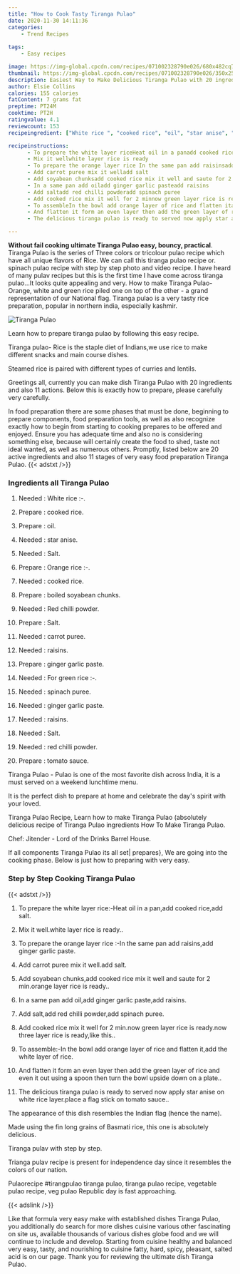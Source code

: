 ```yaml
---
title: "How to Cook Tasty Tiranga Pulao"
date: 2020-11-30 14:11:36
categories:
    - Trend Recipes
    
tags:
    - Easy recipes

image: https://img-global.cpcdn.com/recipes/071002328790e026/680x482cq70/tiranga-pulao-recipe-main-photo.jpg
thumbnail: https://img-global.cpcdn.com/recipes/071002328790e026/350x250cq70/tiranga-pulao-recipe-main-photo.jpg
description: Easiest Way to Make Delicious Tiranga Pulao with 20 ingredients and 11 stages of easy cooking.
author: Elsie Collins
calories: 155 calories
fatContent: 7 grams fat
preptime: PT24M
cooktime: PT2H
ratingvalue: 4.1
reviewcount: 153
recipeingredient: ["White rice ", "cooked rice", "oil", "star anise", "Salt", "Orange rice ", "cooked rice", "boiled soyabean chunks", "Red chilli powder", "Salt", "carrot puree", "raisins", "ginger garlic paste", "For green rice ", "spinach puree", "ginger garlic paste", "raisins", "Salt", "red chilli powder", "tomato sauce"]

recipeinstructions: 
      - To prepare the white layer riceHeat oil in a panadd cooked riceadd salt 
      - Mix it wellwhite layer rice is ready 
      - To prepare the orange layer rice In the same pan add raisinsadd ginger garlic paste 
      - Add carrot puree mix it welladd salt 
      - Add soyabean chunksadd cooked rice mix it well and saute for 2 minorange layer rice is ready 
      - In a same pan add oiladd ginger garlic pasteadd raisins 
      - Add saltadd red chilli powderadd spinach puree 
      - Add cooked rice mix it well for 2 minnow green layer rice is readynow three layer rice is readylike this 
      - To assembleIn the bowl add orange layer of rice and flatten itadd the white layer of rice 
      - And flatten it form an even layer then add the green layer of rice and even it out using a spoon then turn the bowl upside down on a plate 
      - The delicious tiranga pulao is ready to served now apply star anise on white rice layerplace a flag stick on tomato sauce

---
```




**Without fail cooking ultimate Tiranga Pulao easy, bouncy, practical**. Tiranga Pulao is the series of Three colors or tricolour pulao recipe which have all unique flavors of Rice. We can call this tiranga pulao recipe or. spinach pulao recipe with step by step photo and video recipe. I have heard of many pulav recipes but this is the first time I have come across tiranga pulao…It looks quite appealing and very. How to make Tiranga Pulao-Orange, white and green rice piled one on top of the other - a grand representation of our National flag. Tiranga pulao is a very tasty rice preparation, popular in northern india, especially kashmir.


![Tiranga Pulao](https://img-global.cpcdn.com/recipes/071002328790e026/680x482cq70/tiranga-pulao-recipe-main-photo.jpg "Tiranga Pulao")



Learn how to prepare tiranga pulao by following this easy recipe.

Tiranga pulao- Rice is the staple diet of Indians,we use rice to make different snacks and main course dishes.

Steamed rice is paired with different types of curries and lentils.


Greetings all, currently you can make dish Tiranga Pulao with 20 ingredients and also 11 actions. Below this is exactly how to prepare, please carefully very carefully.

In food preparation there are some phases that must be done, beginning to prepare components, food preparation tools, as well as also recognize exactly how to begin from starting to cooking prepares to be offered and enjoyed. Ensure you has adequate time and also no is considering something else, because will certainly create the food to shed, taste not ideal wanted, as well as numerous others. Promptly, listed below are 20 active ingredients and also 11 stages of very easy food preparation Tiranga Pulao.
{{< adstxt />}}

### Ingredients all Tiranga Pulao


1. Needed  : White rice :-.

1. Prepare  : cooked rice.

1. Prepare  : oil.

1. Needed  : star anise.

1. Needed  : Salt.

1. Prepare  : Orange rice :-.

1. Needed  : cooked rice.

1. Prepare  : boiled soyabean chunks.

1. Needed  : Red chilli powder.

1. Prepare  : Salt.

1. Needed  : carrot puree.

1. Needed  : raisins.

1. Prepare  : ginger garlic paste.

1. Needed  : For green rice :-.

1. Needed  : spinach puree.

1. Needed  : ginger garlic paste.

1. Needed  : raisins.

1. Needed  : Salt.

1. Needed  : red chilli powder.

1. Prepare  : tomato sauce.


Tiranga Pulao - Pulao is one of the most favorite dish across India, it is a must served on a weekend lunchtime menu.

It is the perfect dish to prepare at home and celebrate the day&#39;s spirit with your loved.

Tiranga Pulao Recipe, Learn how to make Tiranga Pulao (absolutely delicious recipe of Tiranga Pulao ingredients How To Make Tiranga Pulao.

Chef: Jitender - Lord of the Drinks Barrel House.


If all components Tiranga Pulao its all set| prepares}, We are going into the cooking phase. Below is just how to preparing with very easy.

### Step by Step Cooking Tiranga Pulao

{{< adstxt />}}


1. To prepare the white layer rice:-Heat oil in a pan,add cooked rice,add salt.



1. Mix it well.white layer rice is ready..



1. To prepare the orange layer rice :-In the same pan add raisins,add ginger garlic paste.



1. Add carrot puree mix it well.add salt.



1. Add soyabean chunks,add cooked rice mix it well and saute for 2 min.orange layer rice is ready..



1. In a same pan add oil,add ginger garlic paste,add raisins.



1. Add salt,add red chilli powder,add spinach puree.



1. Add cooked rice mix it well for 2 min.now green layer rice is ready.now three layer rice is ready,like this..



1. To assemble:-In the bowl add orange layer of rice and flatten it,add the white layer of rice.



1. And flatten it form an even layer then add the green layer of rice and even it out using a spoon then turn the bowl upside down on a plate..



1. The delicious tiranga pulao is ready to served now apply star anise on white rice layer.place a flag stick on tomato sauce..




The appearance of this dish resembles the Indian flag (hence the name).

Made using the fin long grains of Basmati rice, this one is absolutely delicious.

Tiranga pulav with step by step.

Trianga pulav recipe is present for independence day since it resembles the colors of our nation.

Pulaorecipe #tirangpulao tiranga pulao, tiranga pulao recipe, vegetable pulao recipe, veg pulao Republic day is fast approaching.


{{< adslink />}}

Like that formula very easy make with established dishes Tiranga Pulao, you additionally do search for more dishes cuisine various other fascinating on site us, available thousands of various dishes globe food and we will continue to include and develop. Starting from cuisine healthy and balanced very easy, tasty, and nourishing to cuisine fatty, hard, spicy, pleasant, salted acid is on our page. Thank you for reviewing the ultimate dish Tiranga Pulao.
